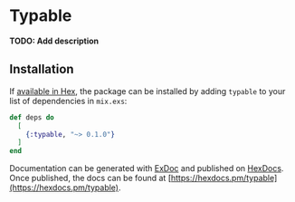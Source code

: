 # Typable

**TODO: Add description**

## Installation

If [available in Hex](https://hex.pm/docs/publish), the package can be installed
by adding `typable` to your list of dependencies in `mix.exs`:

```elixir
def deps do
  [
    {:typable, "~> 0.1.0"}
  ]
end
```

Documentation can be generated with [ExDoc](https://github.com/elixir-lang/ex_doc)
and published on [HexDocs](https://hexdocs.pm). Once published, the docs can
be found at [https://hexdocs.pm/typable](https://hexdocs.pm/typable).

